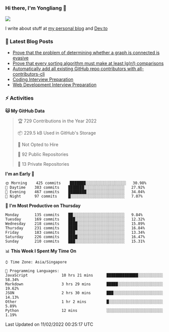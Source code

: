 ### Hi there, I'm Yongliang 👋 
<!--
**tlylt/tlylt** is a ✨ _special_ ✨ repository because its `README.md` (this file) appears on your GitHub profile.

Here are some ideas to get you started:

- 🔭 I’m currently working on ...
- 🌱 I’m currently learning ...
- 👯 I’m looking to collaborate on ...
- 🤔 I’m looking for help with ...
- 💬 Ask me about ...
- 📫 How to reach me: ...
- 😄 Pronouns: ...
- ⚡ Fun fact: ...
-->

<img
align="center"
src="https://github-readme-stats.vercel.app/api/?username=tlylt&theme=dracula"
/>

I write about stuff at [my personal blog](https://www.yongliangliu.com/) and [Dev.to](https://dev.to/tlylt)

### 📕 Latest Blog Posts

<!-- BLOG-POST-LIST:START -->
- [Prove that the problem of determining whether a graph is connected is evasive](https://www.yongliangliu.com/blog/prove-graph-check-connected-evasive/)
- [Prove that every sorting algorithm must make at least lg&lpar;n!&rpar; comparisons](https://www.yongliangliu.com/blog/prove-sorting-at-least-lgn/)
- [Automatically add all existing GitHub repo contributors with all-contributors-cli](https://www.yongliangliu.com/blog/all-contributors-cli-recognize-existing/)
- [Coding Interview Preparation](https://www.yongliangliu.com/blog/coding-interview-prep/)
- [Web Development Interview Preparation](https://www.yongliangliu.com/blog/web-dev-interview-prep/)
<!-- BLOG-POST-LIST:END -->

### ⚡ Activities
<!--START_SECTION:waka-->
**🐱 My GitHub Data** 

> 🏆 729 Contributions in the Year 2022
 > 
> 📦 229.5 kB Used in GitHub's Storage 
 > 
> 🚫 Not Opted to Hire
 > 
> 📜 92 Public Repositories 
 > 
> 🔑 13 Private Repositories  
 > 
**I'm an Early 🐤** 

```text
🌞 Morning    425 commits    ███████░░░░░░░░░░░░░░░░░░   30.98% 
🌆 Daytime    383 commits    ███████░░░░░░░░░░░░░░░░░░   27.92% 
🌃 Evening    467 commits    ████████░░░░░░░░░░░░░░░░░   34.04% 
🌙 Night      97 commits     █░░░░░░░░░░░░░░░░░░░░░░░░   7.07%

```
📅 **I'm Most Productive on Thursday** 

```text
Monday       135 commits    ██░░░░░░░░░░░░░░░░░░░░░░░   9.84% 
Tuesday      169 commits    ███░░░░░░░░░░░░░░░░░░░░░░   12.32% 
Wednesday    218 commits    ████░░░░░░░░░░░░░░░░░░░░░   15.89% 
Thursday     231 commits    ████░░░░░░░░░░░░░░░░░░░░░   16.84% 
Friday       183 commits    ███░░░░░░░░░░░░░░░░░░░░░░   13.34% 
Saturday     226 commits    ████░░░░░░░░░░░░░░░░░░░░░   16.47% 
Sunday       210 commits    ███░░░░░░░░░░░░░░░░░░░░░░   15.31%

```


📊 **This Week I Spent My Time On** 

```text
⌚︎ Time Zone: Asia/Singapore

💬 Programming Languages: 
JavaScript               10 hrs 21 mins      ██████████████░░░░░░░░░░░   58.34% 
Markdown                 3 hrs 29 mins       █████░░░░░░░░░░░░░░░░░░░░   19.62% 
JSON                     2 hrs 30 mins       ███░░░░░░░░░░░░░░░░░░░░░░   14.13% 
Other                    1 hr 2 mins         █░░░░░░░░░░░░░░░░░░░░░░░░   5.89% 
Python                   12 mins             ░░░░░░░░░░░░░░░░░░░░░░░░░   1.19%

```


 Last Updated on 11/02/2022 00:25:17 UTC
<!--END_SECTION:waka-->